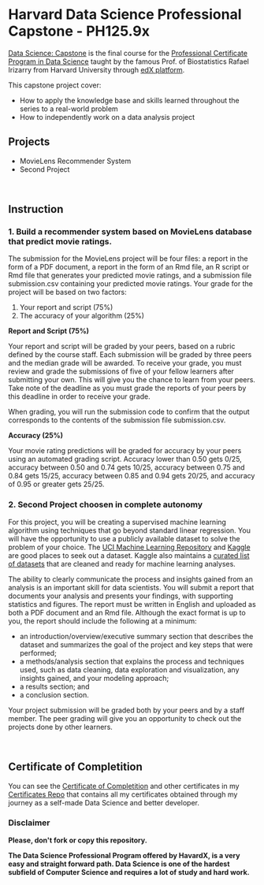 
# Harvard Data Science Professional Capstone - PH125.9x

[Data Science: Capstone](https://www.edx.org/course/data-science-capstone) is the final course for the [Professional Certificate Program in Data Science](https://www.edx.org/professional-certificate/harvardx-data-science) taught by the famous Prof. of Biostatistics Rafael Irizarry from Harvard University through [edX platform](https://www.edx.org).

This capstone project cover:

- How to apply the knowledge base and skills learned throughout the series to a real-world problem
- How to independently work on a data analysis project

## Projects

- MovieLens Recommender System
- Second Project

<br/>

## Instruction

### 1. Build a recommender system based on MovieLens database that predict movie ratings.

The submission for the MovieLens project will be four files: a report in the form of a PDF document, a report in the form of an Rmd file, an R script or Rmd file that generates your predicted movie ratings, and a submission file submission.csv containing your predicted movie ratings. Your grade for the project will be based on two factors:

1.  Your report and script (75%)
2.  The accuracy of your algorithm (25%)

**Report and Script (75%)**

Your report and script will be graded by your peers, based on a rubric defined by the course staff. Each submission will be graded by three peers and the median grade will be awarded. To receive your grade, you must review and grade the submissions of five of your fellow learners after submitting your own. This will give you the chance to learn from your peers. Take note of the deadline as you must grade the reports of your peers by this deadline in order to receive your grade.

When grading, you will run the submission code to confirm that the output corresponds to the contents of the submission file submission.csv.

**Accuracy (25%)**

Your movie rating predictions will be graded for accuracy by your peers using an automated grading script. Accuracy lower than 0.50 gets 0/25, accuracy between 0.50 and 0.74 gets 10/25, accuracy between 0.75 and 0.84 gets 15/25, accuracy between 0.85 and 0.94 gets 20/25, and accuracy of 0.95 or greater gets 25/25.

### 2. Second Project choosen in complete autonomy

For this project, you will be creating a supervised machine learning algorithm using techniques that go beyond standard linear regression. You will have the opportunity to use a publicly available dataset to solve the problem of your choice. The [UCI Machine Learning Repository](https://archive.ics.uci.edu/ml/datasets.html) and [Kaggle](https://www.kaggle.com/datasets) are good places to seek out a dataset. Kaggle also maintains a [curated list of datasets](https://www.kaggle.com/annavictoria/ml-friendly-public-datasets?utm_medium=email&utm_source=intercom&utm_campaign=data+projects+onboarding)  that are cleaned and ready for machine learning analyses.

The ability to clearly communicate the process and insights gained from an analysis is an important skill for data scientists. You will submit a report that documents your analysis and presents your findings, with supporting statistics and figures. The report must be written in English and uploaded as both a PDF document and an Rmd file. Although the exact format is up to you, the report should include the following at a minimum:

-   an introduction/overview/executive summary section that describes the dataset and summarizes the goal of the project and key steps that were performed;
-   a methods/analysis section that explains the process and techniques used, such as data cleaning, data exploration and visualization, any insights gained, and your modeling approach;
-   a results section; and
-   a conclusion section.

Your project submission will be graded both by your peers and by a staff member. The peer grading will give you an opportunity to check out the projects done by other learners.

<br/>

## Certificate of Completition
You can see the [Certificate of Completition](https://github.com/AlessandroCorradini/Certificates/blob/master/EdX%20-%20Harvard%20University%20-%20PH125.9x%20Data%20Science%20Capstone.pdf) and other certificates in my [Certificates Repo](https://github.com/AlessandroCorradini/Certificates) that contains all my certificates obtained through my journey as a self-made Data Science and better developer.

### Disclaimer
**Please, don't fork or copy this repository.**

**The Data Science Professional Program offered by HavardX, is a very easy and straight forward path. Data Science is one of the hardest subfield of Computer Science and requires a lot of study and hard work.**
